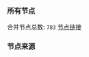 ### 所有节点
合并节点总数: `783`
[节点链接](https://raw.githubusercontent.com/rzhy1/11/master/sub/sub_merge_base64.txt)

### 节点来源

